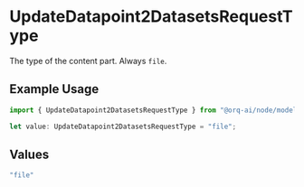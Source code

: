 # UpdateDatapoint2DatasetsRequestType

The type of the content part. Always `file`.

## Example Usage

```typescript
import { UpdateDatapoint2DatasetsRequestType } from "@orq-ai/node/models/operations";

let value: UpdateDatapoint2DatasetsRequestType = "file";
```

## Values

```typescript
"file"
```